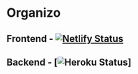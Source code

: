 # Organizo

## Frontend  - [![Netlify Status](https://api.netlify.com/api/v1/badges/25a24ac6-50bb-4177-b3d5-458e3744ff96/deploy-status)](https://app.netlify.com/sites/organizo/deploys)



## Backend - [![Heroku Status](https://heroku-badge.herokuapp.com/?app=organizo)]